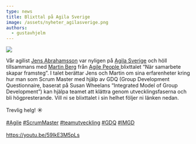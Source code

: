 ```yaml
---
type: news
title: Blixttal på Agila Sverige
image: /assets/nyheter_agilasverige.png
authors:
  - gustavhjelm
---
```

<img class="image-left" src="/assets/nyheter_agilasverige.png">

Vår agilist [Jens Abrahamsson](https://www.linkedin.com/in/ACoAAABI1BEBIMhOw3MroZyyeCLNcfWy72TLOW8) var nyligen på [Agila Sverige](https://www.linkedin.com/company/agilasverige/) och höll tillsammans med [Martin Berg](https://www.linkedin.com/in/ACoAAABloCQBkacGgIyqnoKolv7zEFPi9hwFQqk) från [Agile People ](https://www.linkedin.com/company/agilepeoplecom/)blixttalet “När samarbete skapar framsteg”. I talet berättar Jens och Martin om sina erfarenheter kring hur man som Scrum Master med hjälp av GDQ (Group Development Questionnaire, baserat på Susan Wheelans “Integrated Model of Group Development”) kan hjälpa teamet att klättra genom utvecklingsfaserna och bli högpresterande. Vill ni se blixttalet i sin helhet följer ni länken nedan.\
\
Trevlig helg! ☀\
\
[\#Agile](https://www.linkedin.com/feed/hashtag/?keywords=agile&highlightedUpdateUrns=urn%3Ali%3Aactivity%3A7075383727979163648) [\#ScrumMaster](https://www.linkedin.com/feed/hashtag/?keywords=scrummaster&highlightedUpdateUrns=urn%3Ali%3Aactivity%3A7075383727979163648) [\#teamutveckling](https://www.linkedin.com/feed/hashtag/?keywords=teamutveckling&highlightedUpdateUrns=urn%3Ali%3Aactivity%3A7075383727979163648) [\#GDQ](https://www.linkedin.com/feed/hashtag/?keywords=gdq&highlightedUpdateUrns=urn%3Ali%3Aactivity%3A7075383727979163648) [\#IMGD](https://www.linkedin.com/feed/hashtag/?keywords=imgd&highlightedUpdateUrns=urn%3Ali%3Aactivity%3A7075383727979163648)\
\
<https://youtu.be/59IkE3M5pLs>